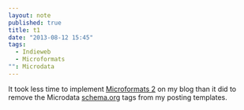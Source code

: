 ```yaml
---
layout: note
published: true
title: t1
date: "2013-08-12 15:45"
tags: 
  - Indieweb
  - Microformats
"": Microdata
---
```


It took less time to implement [Microformats 2](http://microformats.org/wiki/microformats2) on my blog than it did to remove the Microdata [schema.org](http://schema.org/docs/full.html) tags from my posting templates.